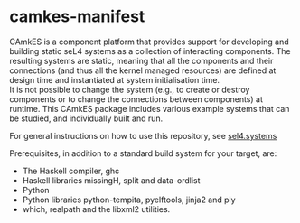 camkes-manifest
===============
CAmkES is a component platform that provides support for developing and building static 
seL4 systems as a collection of interacting components.  The resulting systems are static, 
meaning that all the components and their connections (and thus all the kernel 
managed resources) are defined at design time and instantiated at system initialisation time.  
It is not possible to change the system (e.g., to create or destroy components or to change 
the connections between components) at runtime.  This CAmkES package includes various example 
systems that can be studied, and individually built and run.

For general instructions on how to use this repository, see [sel4.systems](http://sel4.systems/Download/building)

Prerequisites, in addition to a standard build system for your target, are:
* The Haskell compiler, ghc
* Haskell libraries missingH, split and data-ordlist
* Python
* Python libraries python-tempita, pyelftools, jinja2 and ply
* which, realpath and the libxml2 utilities.
